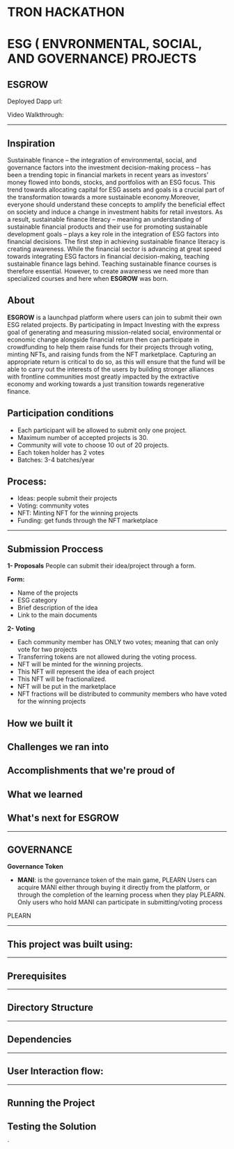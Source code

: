 # TRON HACKATHON
# ESG ( ENVRONMENTAL, SOCIAL, AND GOVERNANCE) PROJECTS
**ESGROW**
---

Deployed Dapp url:

Video Walkthrough:

---
## Inspiration

Sustainable finance – the integration of environmental, social, and governance factors into the investment decision-making process – has been a trending topic in financial markets in recent years as investors’ money flowed into bonds, stocks, and portfolios with an ESG focus. This trend towards allocating capital for ESG assets and goals is a crucial part of the transformation towards a more sustainable economy.Moreover, everyone should understand these concepts to amplify the beneficial effect on society and induce a change in investment habits for retail investors. As a result, sustainable finance literacy – meaning an understanding of sustainable financial products and their use for promoting sustainable development goals – plays a key role in the integration of ESG factors into financial decisions. The first step in achieving sustainable finance literacy is creating awareness. While the financial sector is advancing at great speed towards integrating ESG factors in financial decision-making, teaching sustainable finance lags behind. Teaching sustainable finance courses is therefore essential. However, to create awareness we need more than specialized courses and here when **ESGROW** was born.


## About

**ESGROW** is a launchpad platform where users can join to submit their own ESG related projects. By participating in Impact Investing with the express goal of generating and measuring mission-related social, environmental or economic change alongside financial return then can participate in crowdfunding to help them raise funds for their projects through voting, minting NFTs, and raising funds from the NFT marketplace. Capturing an appropriate return is critical to do so, as this will ensure that the fund will be able to carry out the interests of the users by building stronger alliances with frontline communities most greatly impacted by the extractive economy and working towards a just transition towards regenerative finance.


## Participation conditions

- Each participant will be allowed to submit only one project. 
- Maximum number of accepted projects is 30. 
- Community will vote to choose 10 out of 20 projects.
- Each token holder has 2 votes
- Batches: 3-4 batches/year

## Process: 

- Ideas: people submit their projects
- Voting: community votes 
- NFT: Minting NFT for the winning projects
- Funding: get funds through  the NFT marketplace


---
## Submission Proccess

**1- Proposals**
People can submit their idea/project through a form.

 **Form:**
   - Name of the projects
   - ESG category
   - Brief description of the idea 
   - Link to the main documents

**2- Voting**
- Each community member has ONLY two votes; meaning that can only vote for two projects
- Transferring tokens are not allowed during the voting process.
- NFT will be minted for the winning projects. 
- This NFT will represent the idea of each project
- This NFT will be fractionalized.
- NFT will be put in the marketplace
- NFT fractions will be distributed to community members who have voted for the winning projects

## How we built it



## Challenges we ran into



## Accomplishments that we're proud of



## What we learned



## What's next for ESGROW

---
## GOVERNANCE 

 **Governance Token**
 
   - **MANI**: is the governance token of the main game, PLEARN
     Users can acquire MANI either through buying it directly from the platform, or through the completion of the learning process when they play PLEARN.
     Only users who hold MANI can participate in submitting/voting process

PLEARN

---
## This project was built using:

 ---
## Prerequisites


---
## Directory Structure  


---
## Dependencies



---
## User Interaction flow:




---
## Running the Project


## Testing the Solution 
`


  
  
